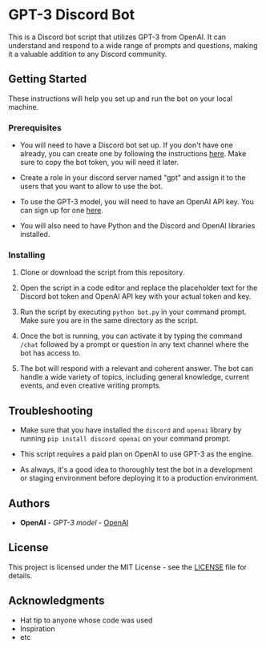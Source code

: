 # GPT-3 Discord Bot

This is a Discord bot script that utilizes GPT-3 from OpenAI. It can understand and respond to a wide range of prompts and questions, making it a valuable addition to any Discord community.

## Getting Started

These instructions will help you set up and run the bot on your local machine.

### Prerequisites

- You will need to have a Discord bot set up. If you don't have one already, you can create one by following the instructions [here](https://discordpy.readthedocs.io/en/latest/discord.html). Make sure to copy the bot token, you will need it later.

- Create a role in your discord server named "gpt" and assign it to the users that you want to allow to use the bot.

- To use the GPT-3 model, you will need to have an OpenAI API key. You can sign up for one [here](https://beta.openai.com/signup/).

- You will also need to have Python and the Discord and OpenAI libraries installed.

### Installing

1. Clone or download the script from this repository.

2. Open the script in a code editor and replace the placeholder text for the Discord bot token and OpenAI API key with your actual token and key.

3. Run the script by executing `python bot.py` in your command prompt. Make sure you are in the same directory as the script.

4. Once the bot is running, you can activate it by typing the command `/chat` followed by a prompt or question in any text channel where the bot has access to.

5. The bot will respond with a relevant and coherent answer. The bot can handle a wide variety of topics, including general knowledge, current events, and even creative writing prompts.

## Troubleshooting

- Make sure that you have installed the `discord` and `openai` library by running `pip install discord openai` on your command prompt.

- This script requires a paid plan on OpenAI to use GPT-3 as the engine.

- As always, it's a good idea to thoroughly test the bot in a development or staging environment before deploying it to a production environment.

## Authors

* **OpenAI** - *GPT-3 model* - [OpenAI](https://openai.com)

## License

This project is licensed under the MIT License - see the [LICENSE](LICENSE) file for details.

## Acknowledgments

* Hat tip to anyone whose code was used
* Inspiration
* etc
